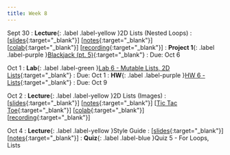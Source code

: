 ```yaml
---
title: Week 8
---
```


Sept 30
: **Lecture**{: .label .label-yellow }2D Lists (Nested Loops)
  :  \[[slides](https://docs.google.com/presentation/d/1INanubO_Inb7VwwsDZGHSGljeyhMNvdyNq1E-dhsPII/edit?usp=sharing){:target="_blank"}\] \[[notes](https://docs.google.com/document/d/1b203UE5KRy1FaQ_4IDO3OAKx0fxsDNZH8MWsJj6588k/edit?usp=sharing){:target="_blank"}\] \[[colab](https://colab.research.google.com/drive/1Bi6NJ_TGweiKc99MlOX6gBIeJ2dlRfFG?usp=sharing){:target="_blank"}\] \[[recording](https://youtu.be/H1pfMDyFWIc){:target="_blank"}\]
: **Project 1**{: .label .label-purple }[Blackjack (pt. 5)](https://edstem.org/us/courses/61483/lessons/119708){:target="_blank"}
  : Due: Oct 6

Oct 1
: **Lab**{: .label .label-green }[Lab 6 - Mutable Lists, 2D Lists](https://edstem.org/us/courses/61483/lessons/120082){:target="_blank"}
  : Due: Oct 1
: **HW**{: .label .label-purple }[HW 6 - Lists](https://edstem.org/us/courses/61483/lessons/118830){:target="_blank"}
  : Due: Oct 9

Oct 2
: **Lecture**{: .label .label-yellow }2D Lists (Images)
  : \[[slides](https://docs.google.com/presentation/d/1pErmo1Sd08GGKN-RAPhT32MtvWy9ql93u02lVIxt7Zw/edit?usp=sharing){:target="_blank"}\] \[[notes](https://docs.google.com/document/d/1oBETYNDhXxhI4acPSV2AzDOPKCh63ymL_b62qrjkQU8/edit?usp=sharing){:target="_blank"}\] \[[Tic Tac Toe](https://colab.research.google.com/drive/1BF4dHcgRLkviXv5G8mgsp3pzNxCCmjyF?usp=sharing){:target="_blank"}\] \[[colab](https://colab.research.google.com/drive/1TVla0QVxiY9iFdO7V3OuFZzrwBI8MabK?usp=sharing){:target="_blank"}\] \[[recording](https://youtu.be/oAiHIJyHI6A){:target="_blank"}\]

Oct 4
: **Lecture**{: .label .label-yellow }Style Guide
  : \[[slides](https://docs.google.com/presentation/d/1K23XPmJBNbFptp-Hp10q5okEgol0UZ9GkzsmiDELeG4/edit?usp=sharing){:target="_blank"}\] \[[notes](https://docs.google.com/document/d/1IJjjUiPhEPHZesnVaEdN5yEBvxytVrZWZebsNjDpU4M/edit?usp=sharing){:target="_blank"}\]
: **Quiz**{: .label .label-blue }Quiz 5 - For Loops, Lists